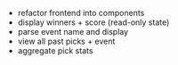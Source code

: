 - refactor frontend into components
- display winners + score (read-only state)
- parse event name and display
- view all past picks + event
- aggregate pick stats
